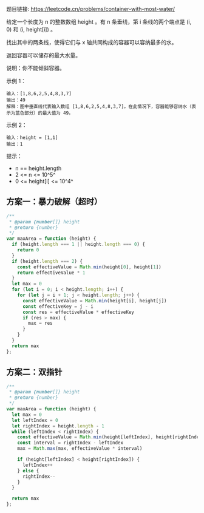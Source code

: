 题目链接: https://leetcode.cn/problems/container-with-most-water/

给定一个长度为 n 的整数数组 height 。有 n 条垂线，第 i 条线的两个端点是 (i, 0) 和 (i, height[i]) 。

找出其中的两条线，使得它们与 x 轴共同构成的容器可以容纳最多的水。

返回容器可以储存的最大水量。

说明：你不能倾斜容器。


示例 1：
```
输入：[1,8,6,2,5,4,8,3,7]
输出：49 
解释：图中垂直线代表输入数组 [1,8,6,2,5,4,8,3,7]。在此情况下，容器能够容纳水（表示为蓝色部分）的最大值为 49。
```
示例 2：
```
输入：height = [1,1]
输出：1
```

提示：
- n == height.length
- 2 <= n <= 10^5^
- 0 <= height[i] <= 10^4^
 

## 方案一：暴力破解（超时）
```JavaScript
/**
 * @param {number[]} height
 * @return {number}
 */
var maxArea = function (height) {
  if (height.length === 1 || height.length === 0) {
    return 0
  }
  if (height.length === 2) {
    const effectiveValue = Math.min(height[0], height[1])
    return effectiveValue * 1
  }
  let max = 0
  for (let i = 0; i < height.length; i++) {
    for (let j = i + 1; j < height.length; j++) {
      const effectiveValue = Math.min(height[i], height[j])
      const effectiveKey = j - i
      const res = effectiveValue * effectiveKey
      if (res > max) {
        max = res
      }
    }
  }
  return max
};
```

## 方案二：双指针

```JavaScript
/**
 * @param {number[]} height
 * @return {number}
 */
var maxArea = function (height) {
  let max = 0
  let leftIndex = 0
  let rightIndex = height.length - 1
  while (leftIndex < rightIndex) {
    const effectiveValue = Math.min(height[leftIndex], height[rightIndex])
    const interval = rightIndex - leftIndex
    max = Math.max(max, effectiveValue * interval)

    if (height[leftIndex] < height[rightIndex]) {
      leftIndex++
    } else {
      rightIndex--
    }
  }

  return max
};
```

